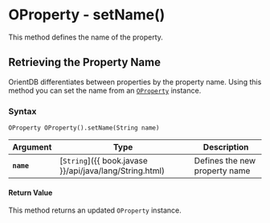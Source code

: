 
# OProperty - setName()

This method defines the name of the property.

## Retrieving the Property Name

OrientDB differentiates between properties by the property name.  Using this method you can set the name from an [`OProperty`](../OProperty.md) instance.

### Syntax

```
OProperty OProperty().setName(String name)
```

| Argument | Type | Description |
|---|---|---|
| **`name`** | [`String`]({{ book.javase }}/api/java/lang/String.html) | Defines the new property name |

#### Return Value

This method returns an updated `OProperty` instance.

